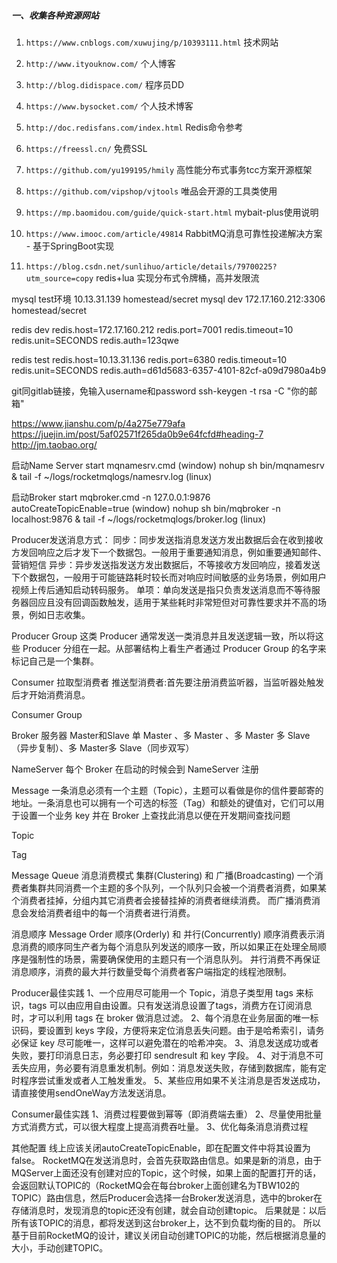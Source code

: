 ##### 一、收集各种资源网站

1. `https://www.cnblogs.com/xuwujing/p/10393111.html`      技术网站

2. `http://www.ityouknow.com/`    个人博客

3. `http://blog.didispace.com/`  程序员DD

4. `https://www.bysocket.com/`    个人技术博客

5. `http://doc.redisfans.com/index.html`     Redis命令参考

6. `https://freessl.cn/`     免费SSL

7. `https://github.com/yu199195/hmily`     高性能分布式事务tcc方案开源框架

8. `https://github.com/vipshop/vjtools`  唯品会开源的工具类使用

9. `https://mp.baomidou.com/guide/quick-start.html`  mybait-plus使用说明

10. `https://www.imooc.com/article/49814`  RabbitMQ消息可靠性投递解决方案 - 基于SpringBoot实现

11. `https://blog.csdn.net/sunlihuo/article/details/79700225?utm_source=copy`  redis+lua 实现分布式令牌桶，高并发限流

mysql test环境 10.13.31.139  homestead/secret
mysql dev 172.17.160.212:3306 homestead/secret


redis dev  redis.host=172.17.160.212
redis.port=7001
redis.timeout=10
redis.unit=SECONDS
redis.auth=123qwe

redis test  redis.host=10.13.31.136
redis.port=6380
redis.timeout=10
redis.unit=SECONDS
redis.auth=d61d5683-6357-4101-82cf-a09d7980a4b9


git同gitlab链接，免输入username和password
	ssh-keygen -t rsa -C "你的邮箱"


https://www.jianshu.com/p/4a275e779afa
https://juejin.im/post/5af02571f265da0b9e64fcfd#heading-7
http://jm.taobao.org/




启动Name Server
	start mqnamesrv.cmd	(window)
	nohup sh bin/mqnamesrv & tail -f ~/logs/rocketmqlogs/namesrv.log	(linux)

启动Broker
	start mqbroker.cmd -n 127.0.0.1:9876 autoCreateTopicEnable=true	 (window)
	nohup sh bin/mqbroker -n localhost:9876 & tail -f ~/logs/rocketmqlogs/broker.log	(linux)
	
Producer发送消息方式：
	同步：同步发送指消息发送方发出数据后会在收到接收方发回响应之后才发下一个数据包。一般用于重要通知消息，例如重要通知邮件、营销短信
	异步：异步发送指发送方发出数据后，不等接收方发回响应，接着发送下个数据包，一般用于可能链路耗时较长而对响应时间敏感的业务场景，例如用户视频上传后通知启动转码服务。
	单项：单向发送是指只负责发送消息而不等待服务器回应且没有回调函数触发，适用于某些耗时非常短但对可靠性要求并不高的场景，例如日志收集。
	
Producer Group
	这类 Producer 通常发送一类消息并且发送逻辑一致，所以将这些 Producer 分组在一起。从部署结构上看生产者通过 Producer Group 的名字来标记自己是一个集群。
	
Consumer
	拉取型消费者
	推送型消费者:首先要注册消费监听器，当监听器处触发后才开始消费消息。
	
Consumer Group
	
Broker 服务器
	Master和Slave
	单 Master 、多 Master 、多 Master 多 Slave（异步复制）、多 Master多 Slave（同步双写）
	
NameServer
	每个 Broker 在启动的时候会到 NameServer 注册


Message
	一条消息必须有一个主题（Topic），主题可以看做是你的信件要邮寄的地址。一条消息也可以拥有一个可选的标签（Tag）和额处的键值对，它们可以用于设置一个业务 key 并在 Broker 上查找此消息以便在开发期间查找问题
	
Topic
	
Tag

Message Queue
消息消费模式
	集群(Clustering) 和 广播(Broadcasting)
	一个消费者集群共同消费一个主题的多个队列，一个队列只会被一个消费者消费，如果某个消费者挂掉，分组内其它消费者会接替挂掉的消费者继续消费。
	而广播消费消息会发给消费者组中的每一个消费者进行消费。
	
消息顺序	Message Order
	顺序(Orderly) 和 并行(Concurrently)
	顺序消费表示消息消费的顺序同生产者为每个消息队列发送的顺序一致，所以如果正在处理全局顺序是强制性的场景，需要确保使用的主题只有一个消息队列。
	并行消费不再保证消息顺序，消费的最大并行数量受每个消费者客户端指定的线程池限制。
	
	
Producer最佳实践
	1、一个应用尽可能用一个 Topic，消息子类型用 tags 来标识，tags 可以由应用自由设置。只有发送消息设置了tags，消费方在订阅消息时，才可以利用 tags 在 broker 做消息过滤。
	2、每个消息在业务层面的唯一标识码，要设置到 keys 字段，方便将来定位消息丢失问题。由于是哈希索引，请务必保证 key 尽可能唯一，这样可以避免潜在的哈希冲突。
	3、消息发送成功或者失败，要打印消息日志，务必要打印 sendresult 和 key 字段。
	4、对于消息不可丢失应用，务必要有消息重发机制。例如：消息发送失败，存储到数据库，能有定时程序尝试重发或者人工触发重发。
	5、某些应用如果不关注消息是否发送成功，请直接使用sendOneWay方法发送消息。

Consumer最佳实践
	1、消费过程要做到幂等（即消费端去重）
	2、尽量使用批量方式消费方式，可以很大程度上提高消费吞吐量。
	3、优化每条消息消费过程
	
其他配置
	线上应该关闭autoCreateTopicEnable，即在配置文件中将其设置为false。
	RocketMQ在发送消息时，会首先获取路由信息。如果是新的消息，由于MQServer上面还没有创建对应的Topic，这个时候，如果上面的配置打开的话，会返回默认TOPIC的（RocketMQ会在每台broker上面创建名为TBW102的TOPIC）路由信息，然后Producer会选择一台Broker发送消息，选中的broker在存储消息时，发现消息的topic还没有创建，就会自动创建topic。
	后果就是：以后所有该TOPIC的消息，都将发送到这台broker上，达不到负载均衡的目的。
	所以基于目前RocketMQ的设计，建议关闭自动创建TOPIC的功能，然后根据消息量的大小，手动创建TOPIC。

